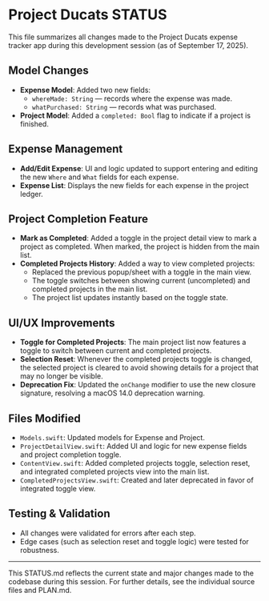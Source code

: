 # Project Ducats STATUS

This file summarizes all changes made to the Project Ducats expense tracker app during this development session (as of September 17, 2025).

## Model Changes
- **Expense Model**: Added two new fields:
  - `whereMade: String` — records where the expense was made.
  - `whatPurchased: String` — records what was purchased.
- **Project Model**: Added a `completed: Bool` flag to indicate if a project is finished.

## Expense Management
- **Add/Edit Expense**: UI and logic updated to support entering and editing the new `Where` and `What` fields for each expense.
- **Expense List**: Displays the new fields for each expense in the project ledger.

## Project Completion Feature
- **Mark as Completed**: Added a toggle in the project detail view to mark a project as completed. When marked, the project is hidden from the main list.
- **Completed Projects History**: Added a way to view completed projects:
  - Replaced the previous popup/sheet with a toggle in the main view.
  - The toggle switches between showing current (uncompleted) and completed projects in the main list.
  - The project list updates instantly based on the toggle state.

## UI/UX Improvements
- **Toggle for Completed Projects**: The main project list now features a toggle to switch between current and completed projects.
- **Selection Reset**: Whenever the completed projects toggle is changed, the selected project is cleared to avoid showing details for a project that may no longer be visible.
- **Deprecation Fix**: Updated the `onChange` modifier to use the new closure signature, resolving a macOS 14.0 deprecation warning.

## Files Modified
- `Models.swift`: Updated models for Expense and Project.
- `ProjectDetailView.swift`: Added UI and logic for new expense fields and project completion toggle.
- `ContentView.swift`: Added completed projects toggle, selection reset, and integrated completed projects view into the main list.
- `CompletedProjectsView.swift`: Created and later deprecated in favor of integrated toggle view.

## Testing & Validation
- All changes were validated for errors after each step.
- Edge cases (such as selection reset and toggle logic) were tested for robustness.

---

This STATUS.md reflects the current state and major changes made to the codebase during this session. For further details, see the individual source files and PLAN.md.
